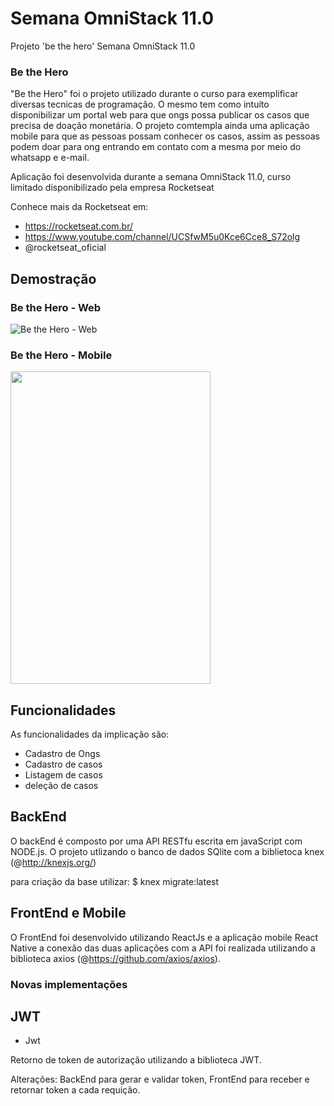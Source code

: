 # Semana OmniStack 11.0
Projeto 'be the hero' Semana OmniStack 11.0




### Be the Hero

"Be the Hero" foi o projeto utilizado durante o curso para exemplificar diversas tecnicas de programação. O mesmo tem como intuíto
disponibilizar um portal web para que ongs possa publicar os casos que precisa de doação monetária. O projeto comtempla ainda
uma aplicação mobile para que as pessoas possam conhecer os casos, assim as pessoas podem doar para ong entrando em contato com a mesma
por meio do whatsapp e e-mail. 
 
Aplicação foi desenvolvida durante a semana OmniStack 11.0, curso limitado disponibilizado pela empresa Rocketseat

Conhece mais da Rocketseat em: 

- https://rocketseat.com.br/
- https://www.youtube.com/channel/UCSfwM5u0Kce6Cce8_S72olg
- @rocketseat_oficial

## Demostração

### Be the Hero - Web

![Be the Hero - Web](https://user-images.githubusercontent.com/32484259/81361553-096f7080-90b5-11ea-9bdf-c31db6f71713.gif)

### Be the Hero - Mobile



<img src="https://user-images.githubusercontent.com/32484259/81362420-3886e180-90b7-11ea-8891-e4564600caa7.gif" height="500" width="320" >

## Funcionalidades

As funcionalidades da implicação são:

 - Cadastro de Ongs
 - Cadastro de casos
 - Listagem de casos
 - deleção de casos


## BackEnd

O backEnd é composto por uma API RESTfu escrita em javaScript com NODE.js.
O projeto utlizando o banco de dados SQlite com a biblietoca knex (@http://knexjs.org/)

para criação da base utilizar:
$ knex migrate:latest

## FrontEnd e Mobile

O FrontEnd foi desenvolvido utilizando ReactJs e a aplicação mobile React Native a conexão das duas aplicações com a API
foi realizada utilizando a biblioteca axios (@https://github.com/axios/axios).



### Novas implementações

## JWT

+ Jwt

Retorno de token de autorização utilizando a biblioteca JWT. 

Alterações: BackEnd para gerar e validar token,  FrontEnd para receber e retornar token a cada requição. 



